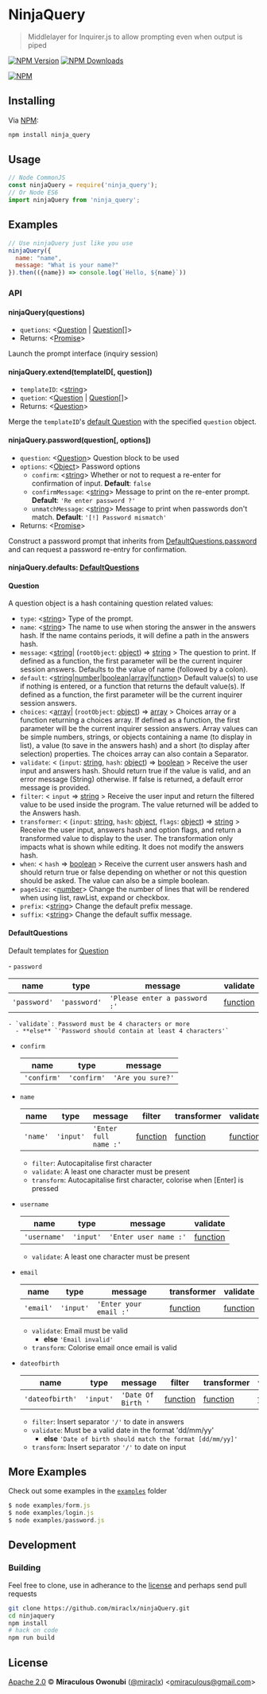 # NinjaQuery

> Middlelayer for Inquirer.js to allow prompting even when output is piped

[![NPM Version][npm-image]][npm-url]
[![NPM Downloads][downloads-image]][downloads-url]

[![NPM][npm-image-url]][npm-url]

## Installing

Via [NPM][npm]:

``` bash
npm install ninja_query
```

## Usage

``` javascript
// Node CommonJS
const ninjaQuery = require('ninja_query');
// Or Node ES6
import ninjaQuery from 'ninja_query';
```

## Examples

``` javascript
// Use ninjaQuery just like you use 
ninjaQuery({
  name: "name",
  message: "What is your name?"
}).then(({name}) => console.log(`Hello, ${name}`))
```

### API

#### <a id='ninjaquery'></a> ninjaQuery(questions)

* `quetions`: &lt;[Question](#question) | [Question](#question)[]&gt;
* Returns: &lt;[Promise]&gt;

Launch the prompt interface (inquiry session)

#### <a id='ninjaquery_extend'></a> ninjaQuery.extend(templateID[, question])

* `templateID`: &lt;[string]&gt;
* `quetion`: &lt;[Question](#question) | [Question](#question)[]&gt;
* Returns: &lt;[Question](#question)&gt;

Merge the `templateID`'s [default Question](#defaultquestions) with the specified `question` object.

#### <a id='ninjaquery_password'></a> ninjaQuery.password(question[, options])

* `question`: &lt;[Question](#question)&gt; Question block to be used
* `options`: &lt;[Object]&gt; Password options
  - `confirm`: &lt;[string]&gt; Whether or not to request a re-enter for confirmation of input. **Default**: `false`
  - `confirmMessage`: &lt;[string]&gt; Message to print on the re-enter prompt. **Default**: `'Re enter password ?'`
  - `unmatchMessage`: &lt;[string]&gt; Message to print when passwords don't match. **Default**: `'[!] Password mismatch'`
* Returns: &lt;[Promise]&gt;

Construct a password prompt that inherits from [DefaultQuestions.password](#defaultquestions_password) and can request a password re-entry for confirmation.

#### <a id='defaults'></a> ninjaQuery.defaults: [DefaultQuestions](#defaultquestions)

#### <a id='question'></a> Question

A question object is a hash containing question related values:

- `type`: &lt;[string]&gt; Type of the prompt.
- `name`: &lt;[string]&gt; The name to use when storing the answer in the answers hash. If the name contains periods, it will define a path in the answers hash.
- `message`: &lt;[string]| (`rootObject`: [object]) => [string] &gt; The question to print. If defined as a function, the first parameter will be the current inquirer session answers. Defaults to the value of name (followed by a colon).
- `default`: &lt;[string]|[number]|[boolean]|[array]|[function]&gt; Default value(s) to use if nothing is entered, or a function that returns the default value(s). If defined as a function, the first parameter will be the current inquirer session answers.
- `choices`: &lt;[array]| (`rootObject`: [object]) => [array] &gt; Choices array or a function returning a choices array. If defined as a function, the first parameter will be the current inquirer session answers. Array values can be simple numbers, strings, or objects containing a name (to display in list), a value (to save in the answers hash) and a short (to display after selection) properties. The choices array can also contain a Separator.
- `validate`: &lt; (`input`: [string], `hash`: [object]) => [boolean] &gt; Receive the user input and answers hash. Should return true if the value is valid, and an error message (String) otherwise. If false is returned, a default error message is provided.
- `filter`: &lt; `input` => [string] &gt; Receive the user input and return the filtered value to be used inside the program. The value returned will be added to the Answers hash.
- `transformer`: &lt; (`input`: [string], `hash`: [object], `flags`: [object]) => [string] &gt; Receive the user input, answers hash and option flags, and return a transformed value to display to the user. The transformation only impacts what is shown while editing. It does not modify the answers hash.
- `when`: &lt; `hash` => [boolean] &gt; Receive the current user answers hash and should return true or false depending on whether or not this question should be asked. The value can also be a simple boolean.
- `pageSize`: &lt;[number]&gt; Change the number of lines that will be rendered when using list, rawList, expand or checkbox.
- `prefix`: &lt;[string]&gt; Change the default prefix message.
- `suffix`: &lt;[string]&gt; Change the default suffix message.
  
#### <a id='defaultquestions'></a> DefaultQuestions

Default templates for [Question](#question)

<a id="defaultquestions_password"></a> - `password`

  name | type | message | validate
  ---- | ---- | ------- | --------
  `'password'` | `'password'` | `'Please enter a password :'` | [function]

	- `validate`: Password must be 4 characters or more
      - **else** `'Password should contain at least 4 characters'`

- `confirm`

  name | type | message
  ---- | ---- | -------
  `'confirm'` | `'confirm'` | `'Are you sure?'`

- `name`

  name | type | message | filter | transformer | validate
  ---- | ---- | ------- | ------ | ----------- | --------
  `'name'` | `'input'` | `'Enter full name :'` | [function] | [function] | [function]

	- `filter`: Autocapitalise first character
	- `validate`: A least one character must be present
	- `transform`: Autocapitalise first character, colorise when [Enter] is pressed

- `username`

  name | type | message | validate
  ---- | ---- | ------- | --------
  `'username'` | `'input'` | `'Enter user name :'` | [function]

  - `validate`: A least one character must be present

- `email`

  name | type | message | transformer | validate
  ---- | ---- | ------- | ----------- | --------
  `'email'` | `'input'` | `'Enter your email :'` | [function] | [function]

	- `validate`: Email must be valid
      - **else** `'Email invalid'`
	- `transform`: Colorise email once email is valid

- `dateofbirth`

  name | type | message | filter | transformer | validate | suffix 
  ---- | ---- | ------- | ------ | ----------- | -------- | ------
  `'dateofbirth'` | `'input'` | `'Date Of Birth '` | [function] | [function] | [function] | `'[ddmmyy]:'`

	- `filter`: Insert separator `'/'` to date in answers
	- `validate`: Must be a valid date in the format 'dd/mm/yy'
      - **else** `'Date of birth should match the format [dd/mm/yy]'`
	- `transform`: Insert separator `'/'` to date on input
  
## More Examples

Check out some examples in the [`examples`](examples) folder

``` javascript
$ node examples/form.js
$ node examples/login.js
$ node examples/password.js
```

## Development

### Building

Feel free to clone, use in adherance to the [license](#license) and perhaps send pull requests

``` bash
git clone https://github.com/miraclx/ninjaQuery.git
cd ninjaquery
npm install
# hack on code
npm run build
```

## License

[Apache 2.0][license] © **Miraculous Owonubi** ([@miraclx][author-url]) &lt;omiraculous@gmail.com&gt;

[npm]:  https://github.com/npm/cli 'The Node Package Manager'
[license]:  LICENSE 'Apache 2.0 License'
[author-url]: https://github.com/miraclx

[npm-url]: https://npmjs.org/package/ninja_query
[npm-image]: https://badgen.net/npm/node/ninja_query
[npm-image-url]: https://nodei.co/npm/ninja_query.png?stars&downloads
[downloads-url]: https://npmjs.org/package/ninja_query
[downloads-image]: https://badgen.net/npm/dm/ninja_query

[number]: https://developer.mozilla.org/en-US/docs/Web/JavaScript/Data_structures#Number_type
[array]: https://developer.mozilla.org/en-US/docs/Web/JavaScript/Reference/Global_Objects/Array
[object]: https://developer.mozilla.org/en-US/docs/Web/JavaScript/Reference/Global_Objects/Object
[regexp]: https://developer.mozilla.org/en-US/docs/Web/JavaScript/Reference/Global_Objects/RegExp
[string]: https://developer.mozilla.org/en-US/docs/Web/JavaScript/Data_structures#String_type
[boolean]: https://developer.mozilla.org/en-US/docs/Web/JavaScript/Data_structures#Boolean_type
[function]: https://developer.mozilla.org/en-US/docs/Web/JavaScript/Reference/Global_Objects/Function
[promise]: https://developer.mozilla.org/en-US/docs/Web/JavaScript/Reference/Global_Objects/Promise

